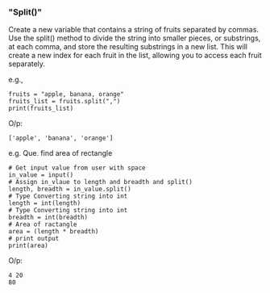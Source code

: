 ### "Split()"

Create a new variable that contains a string of fruits separated by commas. 
Use the split() method to divide the string into smaller pieces, 
or substrings, at each comma, and store the resulting substrings in a new list. 
This will create a new index for each fruit in the list, allowing you to access 
each fruit separately.

e.g.,

    fruits = "apple, banana, orange"
    fruits_list = fruits.split(",")
    print(fruits_list)

O/p:

    ['apple', 'banana', 'orange']

e.g. 
Que. find area of rectangle
    
    # Get input value from user with space
    in_value = input()
    # Assign in_vlaue to length and breadth and split()
    length, breadth = in_value.split()
    # Type Converting string into int
    length = int(length)
    # Type Converting string into int
    breadth = int(breadth)
    # Area of ractangle
    area = (length * breadth)
    # print output
    print(area)

O/p:

    4 20
    80